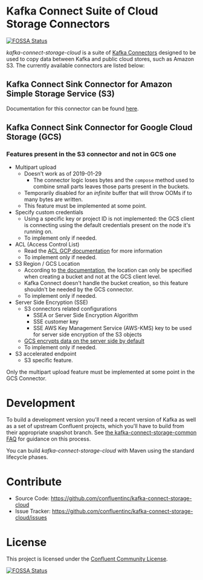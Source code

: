 # Kafka Connect Suite of Cloud Storage Connectors
[![FOSSA Status](https://app.fossa.io/api/projects/git%2Bhttps%3A%2F%2Fgithub.com%2Fconfluentinc%2Fkafka-connect-storage-cloud.svg?type=shield)](https://app.fossa.io/projects/git%2Bhttps%3A%2F%2Fgithub.com%2Fconfluentinc%2Fkafka-connect-storage-cloud?ref=badge_shield)


*kafka-connect-storage-cloud* is a suite of [Kafka Connectors](http://kafka.apache.org/documentation.html#connect)
designed to be used to copy data between Kafka and public cloud stores, such as Amazon S3. The currently available connectors are listed below:

## Kafka Connect Sink Connector for Amazon Simple Storage Service (S3)

Documentation for this connector can be found [here](http://docs.confluent.io/current/connect/connect-storage-cloud/kafka-connect-s3/docs/index.html).

## Kafka Connect Sink Connector for Google Cloud Storage (GCS)

### Features present in the S3 connector and not in GCS one

- Multipart upload
    - Doesn't work as of 2019-01-29
        - The connector logic loses bytes and the `compose` method used to combine small parts leaves those parts present in the buckets. 
    - Temporarily disabled for an _infinite_ buffer that will throw OOMs if to many bytes are written.
    - This feature must be implemented at some point.
- Specify custom credentials
    - Using a specific key or project ID is not implemented: the GCS client is connecting using the default credentials present on the node it's running on.
    - To implement only if needed.
- ACL (Access Control List)
    - Read the [ACL GCP documentation](https://cloud.google.com/storage/docs/access-control/lists) for more information
    - To implement only if needed.
- S3 Region / GCS Location
    - According to [the documentation](https://cloud.google.com/storage/docs/locations), the location can only be specified when creating a bucket and not at the GCS client level.
    - Kafka Connect doesn't handle the bucket creation, so this feature shouldn't be needed by the GCS connector.
    - To implement only if needed.
- Server Side Encryption (SSE)
    - S3 connectors related configurations
        - SSEA or Server Side Encryption Algorithm
        - SSE customer key
        - SSE AWS Key Management Service (AWS-KMS) key to be used for server side encryption of the S3 objects
    - [GCS encrypts data on the server side by default](https://cloud.google.com/storage/docs/encryption/)
    - To implement only if needed.
- S3 accelerated endpoint
    - S3 specific feature.

Only the multipart upload feature must be implemented at some point in the GCS Connector.

# Development

To build a development version you'll need a recent version of Kafka 
as well as a set of upstream Confluent projects, which you'll have to build from their appropriate snapshot branch.
See [the kafka-connect-storage-common FAQ](https://github.com/confluentinc/kafka-connect-storage-common/wiki/FAQ)
for guidance on this process.

You can build *kafka-connect-storage-cloud* with Maven using the standard lifecycle phases.


# Contribute

- Source Code: https://github.com/confluentinc/kafka-connect-storage-cloud
- Issue Tracker: https://github.com/confluentinc/kafka-connect-storage-cloud/issues


# License

This project is licensed under the [Confluent Community License](LICENSE).


[![FOSSA Status](https://app.fossa.io/api/projects/git%2Bhttps%3A%2F%2Fgithub.com%2Fconfluentinc%2Fkafka-connect-storage-cloud.svg?type=large)](https://app.fossa.io/projects/git%2Bhttps%3A%2F%2Fgithub.com%2Fconfluentinc%2Fkafka-connect-storage-cloud?ref=badge_large)
